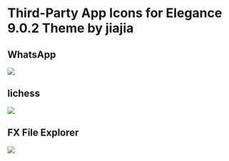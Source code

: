 # Third-Party App Icons for Elegance 9.0.2 Theme by jiajia

## WhatsApp
<image src="https://raw.githubusercontent.com/MadameSolette/HUAWEI/master/Icons/Elegance%209.0.2/com.whatsapp.png">

## lichess
<image src="https://raw.githubusercontent.com/MadameSolette/HUAWEI/master/Icons/Elegance%209.0.2/org.lichess.mobileapp.png">

## FX File Explorer
<image src="https://raw.githubusercontent.com/MadameSolette/HUAWEI/master/Icons/Elegance%209.0.2/com.prodev.explorer.png">
